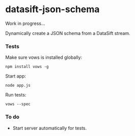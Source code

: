 datasift-json-schema
====================

Work in progress...

Dynamically create a JSON schema from a DataSift stream.


### Tests

Make sure vows is installed globally:

```npm install vows -g```

Start app:

```node app.js```

Run tests:

```vows --spec```


### To do

 * Start server automatically for tests.
